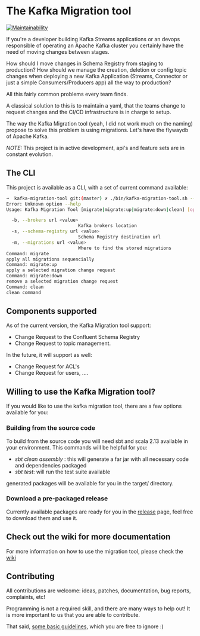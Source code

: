 # The Kafka Migration tool

[![Maintainability](https://api.codeclimate.com/v1/badges/e6f93902a81dcb8335a0/maintainability)](https://codeclimate.com/github/purbon/kafka-migration-tool/maintainability)

If you're a developer building Kafka Streams applications or an devops responsible of operating an 
Apache Kafka cluster you certainly have the need of moving changes between stages.

How should I move changes in Schema Registry from staging to production? How should we manage the 
creation, deletion or config topic changes when deploying a new Kafka Application (Streams, Connector
or just a simple Consumers/Producers app) all the way to production? 

All this fairly common problems every team finds.

A classical solution to this is to maintain a yaml, that the teams change to request changes and the
CI/CD infrastructure is in charge to setup.

The way the Kafka Migration tool (yeah, I did not work much on the naming) propose to solve this problem is using migrations. 
Let's have the flywaydb of Apache Kafka.

*NOTE:* This project is in active development, api's and feature sets are in constant evolution.

## The CLI

This project is available as a CLI, with a set of current command available:

```bash
➜  kafka-migration-tool git:(master) ✗ ./bin/kafka-migration-tool.sh --help
Error: Unknown option --help
Usage: Kafka Migration Tool [migrate|migrate:up|migrate:down|clean] [options]

  -b, --brokers url <value>
                           Kafka brokers location
  -s, --schema-registry url <value>
                           Schema Registry destination url
  -m, --migrations url <value>
                           Where to find the stored migrations
Command: migrate
apply all migrations sequencially
Command: migrate:up
apply a selected migration change request
Command: migrate:down
remove a selected migration change request
Command: clean
clean command
```

## Components supported

As of the current version, the Kafka Migration tool support:

* Change Request to the Confluent Schema Registry
* Change Request to topic management.

In the future, it will support as well:

* Change Request for ACL's
* Change Request for users, ....

## Willing to use the Kafka Migration tool?

If you would like to use the kafka migration tool, there are a few options available for you:

### Building from the source code

To build from the source code you will need sbt and scala 2.13 available in your environment. This commands will be helpful for you:

* _sbt clean assembly_ : this will generate a far jar with all necessary code and dependencies packaged
* _sbt test_: will run the test suite available

generated packages will be available for you in the target/ directory.

### Download a pre-packaged release

Currently available packages are ready for you in the [release](https://github.com/purbon/kafka-migration-tool/releases) page, feel free to download
them and use it.

## Check out the wiki for more documentation

For more information on how to use the migration tool, please check the [wiki](https://github.com/purbon/kafka-migration-tool/wiki)

## Contributing

All contributions are welcome: ideas, patches, documentation, bug reports,
complaints, etc!

Programming is not a required skill, and there are many ways to help out!
It is more important to us that you are able to contribute.

That said, [some basic guidelines](CONTRIBUTING.md), which you are free to ignore :)
